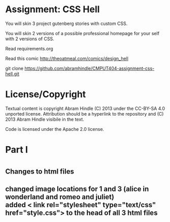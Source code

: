 Assignment: CSS Hell
====================

You will skin 3 project gutenberg stories with custom CSS.

You will skin 2 versions of a possible professional homepage for your
self with 2 versions of CSS.

Read requirements.org

Read this comic http://theoatmeal.com/comics/design_hell

git clone https://github.com/abramhindle/CMPUT404-assignment-css-hell.git

License/Copyright
=================

Textual content is copyright Abram Hindle (C) 2013 under the CC-BY-SA
4.0 unported license. Attribution should be a hyperlink to the
repository and (C) 2013 Abram Hindle visibile in the text.

Code is licensed under the Apache 2.0 license.

<h1>Part I<h1>

   <h2>Changes to html files<h2>
   changed image locations for 1 and 3 (alice in wonderland and romeo and juliet) <br>
   added < link rel="stylesheet" type="text/css" href="style.css"> to the head of all 3 html files <br>
